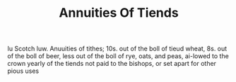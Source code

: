 ---
title: Annuities Of Tiends
permalink: "/definitions/annuities-of-tiends.html"
body: Iu Scotch luw. Anuuities of tithes; 10s. out of the boll of tieud wheat, 8s.
  out of the boll of beer, less out of the boll of rye, oats, and peas, ai-lowed to
  the crown yearly of the tiends not paid to the bishops, or set apart for other pious
  uses
published_at: '2018-07-07'
layout: post
---